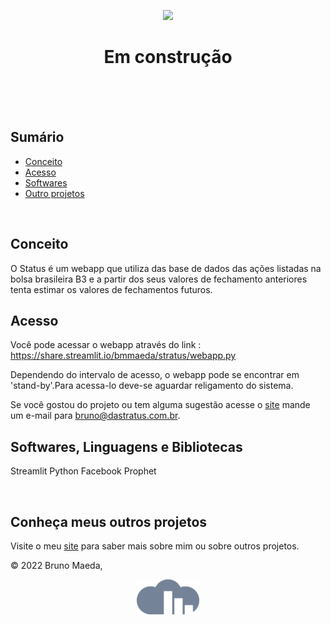 <p align="center">
  <img src="https://raw.githubusercontent.com/bmmaeda/Stratus/master/logo_stratus.png" width=1280>
</p>

<h1 align="center">
Em construção<br/><br/>
</h1>

<br/>

## Sumário

- [Conceito](#conceito)
- [Acesso](#acesso)
- [Softwares](#softwares-e-bibliotecas)
- [Outro projetos](#conheça-meus-outros-projetos)

<br/>

## Conceito

O Status é um webapp que utiliza das base de dados das ações listadas na bolsa brasileira B3 e a partir dos seus valores de fechamento anteriores tenta estimar os valores de fechamentos futuros.
<br/>

## Acesso

  Você pode acessar o webapp através do link : https://share.streamlit.io/bmmaeda/stratus/webapp.py

  Dependendo do intervalo de acesso, o webapp pode se encontrar em 'stand-by'.Para acessa-lo deve-se aguardar religamento do sistema.

Se você gostou do projeto ou tem alguma sugestão acesse o [site](https://brasiot.com.br) mande um e-mail para bruno@dastratus.com.br.
<br/>

## Softwares, Linguagens e Bibliotecas

Streamlit
Python
Facebook Prophet

<br/>

## Conheça meus outros projetos

Visite o meu [site](https://dastratus.com.br/) para saber mais sobre mim ou sobre outros projetos.
<br/>

© 2022 Bruno Maeda,

<p align="center">
    <a href="https://dastratus.com.br/"><img src="https://raw.githubusercontent.com/bmmaeda/imersaods4/master/logo-dastratus-nw.png" align="center" width=100/></a>
</p>
<div align="center">
</div>
